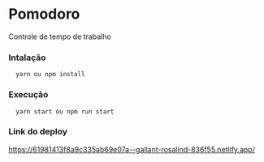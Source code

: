 # Pomodoro

Controle de tempo de trabalho

###  Intalação
```
  yarn ou npm install
```


###  Execução
```
  yarn start ou npm run start
```

###  Link do deploy

 https://61981413f8a9c335ab69e07a--gallant-rosalind-836f55.netlify.app/


